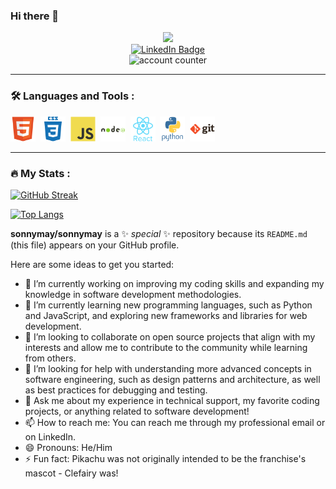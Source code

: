### Hi there 👋

<div id="header" align="center">
  <img src="https://media.giphy.com/media/M9gbBd9nbDrOTu1Mqx/giphy.gif" width="100"/>
</div>

<div id="badges" align="center">
  <a href="https://www.linkedin.com/in/sonny-may-69547043" target="_blank">
    <img src="https://img.shields.io/badge/LinkedIn-blue?style=for-the-badge&logo=linkedin&logoColor=white" alt="LinkedIn Badge"/>
  </a>
  <br>
  <img src="https://komarev.com/ghpvc/?username=sonnymay&style=flat-square&color=blue" alt="account counter"/>
</div>

---

### :hammer_and_wrench: Languages and Tools :
<div>
  <img src="https://github.com/devicons/devicon/blob/master/icons/html5/html5-original.svg" title="HTML5" alt="HTML" width="40" height="40"/>&nbsp;
  <img src="https://github.com/devicons/devicon/blob/master/icons/css3/css3-plain-wordmark.svg"  title="CSS3" alt="CSS" width="40" height="40"/>&nbsp;
  <img src="https://github.com/devicons/devicon/blob/master/icons/javascript/javascript-original.svg" title="JavaScript" alt="JavaScript" width="40" height="40"/>&nbsp;
  <img src="https://github.com/devicons/devicon/blob/master/icons/nodejs/nodejs-original-wordmark.svg" title="NodeJS" alt="NodeJS" width="40" height="40"/>&nbsp;
  <img src="https://github.com/devicons/devicon/blob/master/icons/react/react-original-wordmark.svg" title="React" alt="React" width="40" height="40"/>&nbsp;
  <img src="https://github.com/devicons/devicon/blob/master/icons/python/python-original-wordmark.svg" title="Python" alt="Python" width="40" height="40"/>&nbsp;
  <img src="https://github.com/devicons/devicon/blob/master/icons/git/git-original-wordmark.svg" title="Git" **alt="Git" width="40" height="40"/>
</div>

---

### :fire: My Stats :
[![GitHub Streak](http://github-readme-streak-stats.herokuapp.com?user=sonnymay&theme=dark&background=000000)](https://git.io/streak-stats)

[![Top Langs](https://github-readme-stats.vercel.app/api/top-langs/?username=sonnymay)](https://github.com/anuraghazra/github-readme-stats)


**sonnymay/sonnymay** is a ✨ _special_ ✨ repository because its `README.md` (this file) appears on your GitHub profile.

Here are some ideas to get you started:

- 🔭 I’m currently working on improving my coding skills and expanding my knowledge in software development methodologies.
- 🌱 I’m currently learning new programming languages, such as Python and JavaScript, and exploring new frameworks and libraries for web development.
- 👯 I’m looking to collaborate on open source projects that align with my interests and allow me to contribute to the community while learning from others.
- 🤔 I’m looking for help with understanding more advanced concepts in software engineering, such as design patterns and architecture, as well as best practices for debugging and testing.
- 💬 Ask me about my experience in technical support, my favorite coding projects, or anything related to software development!
- 📫 How to reach me: You can reach me through my professional email or on LinkedIn.
- 😄 Pronouns: He/Him
- ⚡ Fun fact: Pikachu was not originally intended to be the franchise's mascot - Clefairy was!
